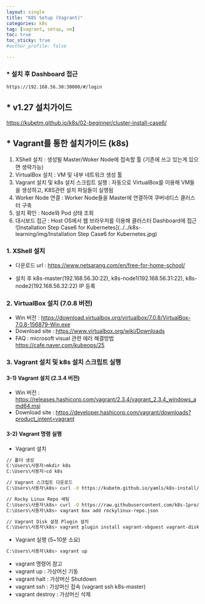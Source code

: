 ```yaml
---
layout: single
title: "K8S Setup (Vagrant)"
categories: k8s
tag: [vagrant, setup, vm]
toc: true
toc_sticky: true
#author_profile: false

---
```




### * 설치 후 Dashboard 접근

```sh
https://192.168.56.30:30000/#/login
```



## * v1.27 설치가이드
https://kubetm.github.io/k8s/02-beginner/cluster-install-case6/

## * Vagrant를 통한 설치가이드 (k8s)
1. XShell 설치 : 생성될 Master/Woker Node에 접속할 툴 (기존에 쓰고 있는게 있으면 생략가능)
2. VirtualBox 설치 : VM 및 내부 네트워크 생성 툴
3. Vagrant 설치 및 k8s 설치 스크립트 실행 : 자동으로 VirtualBox를 이용해 VM들을 생성하고, K8S관련 설치 파일들이 실행됨
4. Worker Node 연결 : Worker Node들을 Master에 연결하여 쿠버네티스 클러스터 구축
5. 설치 확인 : Node와 Pod 상태 조회
6. 대시보드 접근 : Host OS에서 웹 브라우저를 이용해 클러스터 Dashboard에 접근
![Installation Step Case6 for Kubernetes](../../k8s-learning/img/Installation Step Case6 for Kubernetes.jpg)

### 1. XShell 설치
* 다운로드 url : https://www.netsarang.com/en/free-for-home-school/

* 설치 후 k8s-master(192.168.56.30:22), k8s-node1(192.168.56.31:22), k8s-node2(192.168.56.32:22) IP 등록


### 2. VirtualBox 설치 (7.0.8 버전)
* Win 버전 : https://download.virtualbox.org/virtualbox/7.0.8/VirtualBox-7.0.8-156879-Win.exe
* Download site : https://www.virtualbox.org/wiki/Downloads
* FAQ : microsoft visual 관련 에러 해결방법 https://cafe.naver.com/kubeops/25

### 3. Vagrant 설치 및 k8s 설치 스크립트 실행
#### 3-1) Vagrant 설치 (2.3.4 버전)
* Win 버전 : https://releases.hashicorp.com/vagrant/2.3.4/vagrant_2.3.4_windows_amd64.msi
* Download site : https://developer.hashicorp.com/vagrant/downloads?product_intent=vagrant

#### 3-2) Vagrant 명령 실행
* Vagrant 설치
```sh
// 폴더 생성
C:\Users\사용자>mkdir k8s
C:\Users\사용자>cd k8s 

// Vagrant 스크립트 다운로드
C:\Users\사용자\k8s> curl -O https://kubetm.github.io/yamls/k8s-install/Vagrantfile

// Rocky Linux Repo 세팅
C:\Users\사용자\k8s> curl -O https://raw.githubusercontent.com/k8s-1pro/install/main/ground/k8s-1.27/vagrant-2.3.4/rockylinux-repo.json
C:\Users\사용자\k8s> vagrant box add rockylinux-repo.json

// Vagrant Disk 설정 Plugin 설치 
C:\Users\사용자\k8s> vagrant plugin install vagrant-vbguest vagrant-disksize
```
* Vagrant 실행 (5~10분 소요)
```sh
C:\Users\사용자\k8s> vagrant up
```
* vagrant 명령어 참고
* vagrant up : 가상머신 기동
* vagrant halt : 가상머신 Shutdown
* vagrant ssh : 가상머신 접속 (vagrant ssh k8s-master)
* vagrant destroy : 가상머신 삭제


